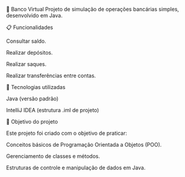 🏦 Banco Virtual
Projeto de simulação de operações bancárias simples, desenvolvido em Java.

📋 Funcionalidades

Consultar saldo.

Realizar depósitos.

Realizar saques.

Realizar transferências entre contas.

🚀 Tecnologias utilizadas

Java (versão padrão)

IntelliJ IDEA (estrutura .iml de projeto)

🎯 Objetivo do projeto

Este projeto foi criado com o objetivo de praticar:

Conceitos básicos de Programação Orientada a Objetos (POO).

Gerenciamento de classes e métodos.

Estruturas de controle e manipulação de dados em Java.
